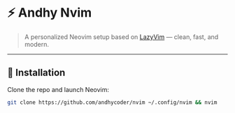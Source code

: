 # ⚡ Andhy Nvim

> A personalized Neovim setup based on [LazyVim](https://github.com/LazyVim/LazyVim) — clean, fast, and modern.

---

## 🚀 Installation

Clone the repo and launch Neovim:

```bash
git clone https://github.com/andhycoder/nvim ~/.config/nvim && nvim
```
